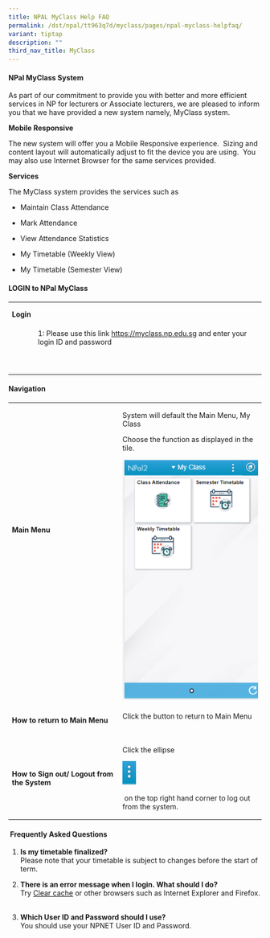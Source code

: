 ```yaml
---
title: NPAL MyClass Help FAQ
permalink: /dst/npal/tt963q7d/myclass/pages/npal-myclass-helpfaq/
variant: tiptap
description: ""
third_nav_title: MyClass
---
```

<h4><strong>NPal MyClass&nbsp;System&nbsp;</strong>&nbsp;</h4>
<p>As part of our commitment to provide you with better and more efficient
services in NP for lecturers or Associate lecturers, we are pleased to
inform you that we have provided a new system namely, MyClass system.</p>
<p><strong>Mobile Responsive</strong>
</p>
<p>The new system will offer you a Mobile Responsive experience.&nbsp; Sizing
and content layout will automatically adjust to fit the device you are
using.&nbsp; You may also use Internet Browser for the same services provided.</p>
<p><strong>Services</strong>
</p>
<p>The MyClass system provides the services such as</p>
<ul data-tight="true" class="tight">
<li>
<p>Maintain Class Attendance&nbsp;</p>
</li>
<li>
<p>Mark Attendance</p>
</li>
<li>
<p>View Attendance Statistics</p>
</li>
<li>
<p>My Timetable (Weekly&nbsp;View)</p>
</li>
<li>
<p>My Timetable (Semester View)​</p>
</li>
</ul>
<h4><strong>LOGIN to NPal MyClass</strong></h4>
<table>
<tbody>
<tr>
<td rowspan="1" colspan="1">
<p><strong>Login</strong>​</p>
<p>&nbsp;</p>
<p>&nbsp;</p>
<p>&nbsp;</p>
</td>
<td rowspan="1" colspan="1">
<p>1: Please use this link&nbsp;<a href="https://myclass.np.edu.sg/" rel="noopener noreferrer nofollow" target="_blank">https://myclass.np.edu.sg​</a> and&nbsp;enter
your login ID and password&nbsp;​</p>
</td>
</tr>
</tbody>
</table>
<h4><strong>Navigation</strong></h4>
<table>
<tbody>
<tr>
<td rowspan="1" colspan="1">
<p><strong>Main Menu</strong>
</p>
<p>&nbsp;</p>
<p>&nbsp;</p>
<p>&nbsp;</p>
</td>
<td rowspan="1" colspan="1">
<p>System will default the Main Menu, My Class</p>
<p>Choose the function as displayed in the tile.</p>
<div class="isomer-image-wrapper">
<img style="width: 100%" height="auto" width="100%" alt="myclass homepage" src="/images/Pages/myclass_home.png">
</div>
</td>
</tr>
<tr>
<td rowspan="1" colspan="1">
<p><strong>How to&nbsp;return to Main Menu</strong>
</p>
</td>
<td rowspan="1" colspan="1">
<p>Click the&nbsp;button to return to Main Menu&nbsp; &nbsp; &nbsp; &nbsp;
&nbsp; &nbsp; &nbsp; &nbsp; &nbsp; &nbsp; &nbsp; &nbsp; &nbsp; &nbsp; &nbsp;
&nbsp;</p>
</td>
</tr>
<tr>
<td rowspan="1" colspan="1">
<p>​<strong>How to Sign out/ Logout from the System</strong>
</p>
</td>
<td rowspan="1" colspan="1">
<p>Click the&nbsp;ellipse&nbsp;</p>
<div class="isomer-image-wrapper">
<img style="width: 10%;" height="auto" width="100%" alt="ellipse" src="/images/Pages/ellipse_icon.png">
</div>
<p>&nbsp;on the top right hand corner to log out from the system​.</p>
</td>
</tr>
</tbody>
</table>
<h4>​&nbsp;<strong>​Frequently Asked Questions</strong></h4>
<ol data-tight="true" class="tight">
<li>
<p>​<strong>Is my timetable finalized?</strong> 
<br>Please note that your timetable is subject to changes before the start
of term.
<br>
</p>
</li>
<li>
<p><strong>There is an error message when I login. What should I do?</strong> 
<br>Try <a href="https://www2.np.edu.sg/dst/npal/tt963q7d/myclass/Pages/NPAL_ClearCache.aspx" rel="noopener noreferrer nofollow" target="_blank">Clear cache</a> or
other browsers such as Internet Explorer and Firefox.
<br>​</p>
</li>
<li>
<p><strong>Which User ID and Password should I use?</strong> 
<br>You should use your NPNET User ID and Password​.</p>
</li>
</ol>
<p></p>